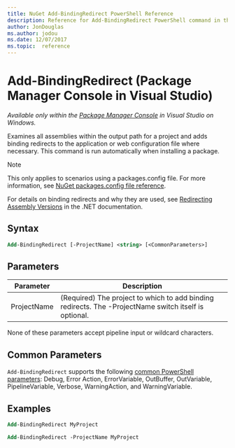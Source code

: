 ```yaml
---
title: NuGet Add-BindingRedirect PowerShell Reference
description: Reference for Add-BindingRedirect PowerShell command in the NuGet Package Manager Console in Visual Studio.
author: JonDouglas
ms.author: jodou
ms.date: 12/07/2017
ms.topic:  reference
---
```


# Add-BindingRedirect (Package Manager Console in Visual Studio)

*Available only within the [Package Manager Console](../../consume-packages/install-use-packages-powershell.md) in Visual Studio on Windows.*

Examines all assemblies within the output path for a project and adds binding redirects to the application or web configuration file where necessary. This command is run automatically when installing a package.

> [!NOTE]
> This only applies to scenarios using a packages.config file. For more information, see [NuGet packages.config file reference](~/reference/packages-config.md).

For details on binding redirects and why they are used, see [Redirecting Assembly Versions](/dotnet/framework/configure-apps/redirect-assembly-versions) in the .NET documentation.

## Syntax

```ps
Add-BindingRedirect [-ProjectName] <string> [<CommonParameters>]
```

## Parameters

| Parameter | Description |
| --- | --- |
| ProjectName | (Required) The project to which to add binding redirects. The -ProjectName switch itself is optional. |

None of these parameters accept pipeline input or wildcard characters.

## Common Parameters

`Add-BindingRedirect` supports the following [common PowerShell parameters](/powershell/module/microsoft.powershell.core/about/about_commonparameters): Debug, Error Action, ErrorVariable, OutBuffer, OutVariable, PipelineVariable, Verbose, WarningAction, and WarningVariable.

## Examples

```ps
Add-BindingRedirect MyProject

Add-BindingRedirect -ProjectName MyProject
```